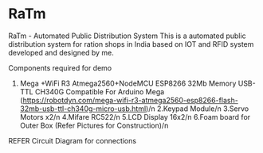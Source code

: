 # RaTm
RaTm - Automated Public Distribution System
This is a automated public distribution system for ration shops in India based on IOT and RFID system developed and designed by me.

Components required for demo
1. Mega +WiFi R3 Atmega2560+NodeMCU ESP8266 32Mb Memory USB-TTL CH340G Compatible For Arduino Mega (https://robotdyn.com/mega-wifi-r3-atmega2560-esp8266-flash-32mb-usb-ttl-ch340g-micro-usb.html)/n
2.Keypad Module/n
3.Servo Motors x2/n
4.Mifare RC522/n
5.LCD Display 16x2/n
6.Foam board for Outer Box (Refer Pictures for Construction)/n

REFER Circuit Diagram for connections
